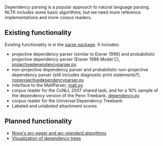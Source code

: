 Dependency parsing is a popular approach to natural language parsing. NLTK includes some basic algorithms, but we need more reference implementations and more corpus readers.

## Existing functionality

Existing functionality is in the [parse package](https://github.com/nltk/nltk/tree/develop/nltk/parse). It includes:

* projective dependency parser (similar to Eisner 1996) and probabilistic projective dependency parser (Eisner 1996 Model C), [projectivedependencyparser.py](https://github.com/nltk/nltk/blob/develop/nltk/parse/projectivedependencyparser.py)
* non-projective dependency parser and probabilistic non-projective dependency parser (still includes diagnostic print statements?), [nonprojectivedependencyparser.py](https://github.com/nltk/nltk/blob/develop/nltk/parse/nonprojectivedependencyparser.py)
* interface to the MaltParser, [malt.py](https://github.com/nltk/nltk/blob/develop/nltk/parse/malt.py)
* corpus reader for the CoNLL 2007 shared task, and for a 10% sample of the dependency version of the Penn Treebank, [dependency.py](https://github.com/nltk/nltk/blob/develop/nltk/corpus/reader/dependency.py)
* corpus reader for the Universal Dependency Treebank
* Labeled and unlabeled attachment scores

## Planned functionality

* [Nivre's arc-eager and arc-standard algorithms](https://github.com/nltk/nltk/issues/694)
* [Visualization of dependency trees](https://github.com/nltk/nltk/issues/816)

